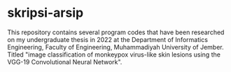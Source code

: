# skripsi-arsip
This repository contains several program codes that have been researched on my undergraduate thesis in 2022 at the Department of Informatics Engineering, Faculty of Engineering, Muhammadiyah University of Jember. Titled "image classification of monkeypox virus-like skin lesions using the VGG-19 Convolutional Neural Network".
